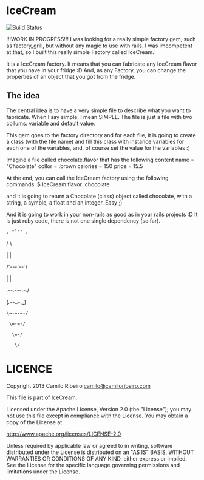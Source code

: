 IceCream
==============

[![Build Status](https://secure.travis-ci.org/camiloribeiro/icecream.png)](http://travis-ci.org/camiloribeiro/icecream)

!!!WORK IN PROGRESS!!!
I was looking for a really simple factory gem, such as factory_grill, but without any magic to use with rails. I was imcompetent at that, so I built this really simple Factory called IceCream.

It is a IceCream factory. It means that you can fabricate any IceCream flavor that you have in your fridge :D And, as any Factory, you can change the properties of an object that you got from the fridge.

The idea
-------
The central idea is to have a very simple file to describe what you want to fabricate. When I say simple, I mean SIMPLE. The file is just a file with two collums: variable and default value.

This gem goes to the factory directory and for each file, it is going to create a class (with the file name) and fill this class with instance variables for each one of the variables, and, of course set the value for the variables :)

Imagine a file called chocolate.flavor that has the following content
name = "Chocolate"
collor = :brown
calories = 150
price = 15.5

At the end, you can call the IceCream factory using the following commands:
$ IceCream.flavor :chocolate

and it is going to return a Chocolate (class) object called chocolate, with a string, a symble, a float and an integer. Easy ;)

And it is going to work in your non-rails as good as in your rails projects :D It is just ruby code, there is not one single dependency (so far).


    .-"`'"-.

   /        \

   |        |

   /'---'--`\

  |          |

  \.--.---.-./

  (_.--._.-._)

    \=-=-=-/

     \=-=-/

      \=-/

       \/


LICENCE
=======

Copyright 2013 Camilo Ribeiro camilo@camiloribeiro.com

This file is part of IceCream.

Licensed under the Apache License, Version 2.0 (the "License"); you may not use this file except in compliance with the License. You may obtain a copy of the License at

http://www.apache.org/licenses/LICENSE-2.0

Unless required by applicable law or agreed to in writing, software distributed under the License is distributed on an "AS IS" BASIS, WITHOUT WARRANTIES OR CONDITIONS OF ANY KIND, either express or implied. See the License for the specific language governing permissions and limitations under the License.
